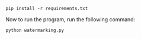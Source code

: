 ```console
pip install -r requirements.txt
```

Now to run the program, run the following command:

```console
python watermarking.py
```
